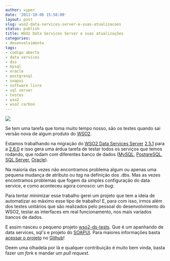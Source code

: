 ```yaml
---
author: vyper
date: '2011-10-06 15:58:00'
layout: post
slug: wso2-data-services-server-e-suas-atualizacoes
status: publish
title: WSO2 Data Services Server e suas atualizações
categories:
- desenvolvimento
tags:
- código aberto
- data services
- dss
- mysql
- oracle
- postgresql
- soapui
- software livre
- sql server
- testes
- wso2
- wso2 carbon
---
```


[![](http://www.mcorp.com.br/wp-content/uploads/2011/10/testes-e-a-neura.jpg)](http://www.mcorp.com.br/wp-content/uploads/2011/10/testes-e-a-neura.jpg)

Se tem uma tarefa que toma muito tempo nosso, são os testes quando sai versão nova de algum produto do [WSO2](http://wso2.org).

Estamos trabalhando na migração do [WSO2 Data Services Server](/tag/data-services/) [2.5.1](/2010/04/novidades-do-proximo-wso2-data-services-server-2-5-x/) para a [2.6.0](/2011/06/novidades-wso2-data-services-server-2-6-x/) e isso gera uma árdua tarefa de testar todos os serviços que temos rodando, que rodam com diferentes banco de dados ([MySQL](http://dev.mysql.com), [PostgreSQL](http://www.postgresql.org), [SQL Server](http://www.microsoft.com/sqlserver/), [Oracle](http://www.oracle.com/br/)).

Na maioria das vezes não encontramos problema algum ou apenas uma pequena
mudança de atributo ou _tag_ na definição dos .dbs. Mas as vezes encontramos
problemas que fogem da simples configuração do data service, e como aconteceu
agora conosco: um _bug_.

Para tentar minimizar esse trabalho gerei um projeto que tem a ideia de
automatizar ao máximo esse tipo de trabalho! E, para com isso, irmos além dos
testes unitários que são realizados pelo pessoal do desenvolvimento do WSO2,
testar as interfaces em real funcionamento, nos mais variados bancos de dados.

E assim nasceu o pequeno projeto [wso2-ds-tests](http://github.com/WSO2Brasil/wso2-ds-tests). Que é um apanhando de data
services, sql's e projeto do [SOAPUI](http://www.soapui.org/). Para maiores
informações basta [acessar o projeto](http://github.com/WSO2Brasil/wso2-ds-tests) no [Github](http://github.com)!

Deem uma olhadela por lá e qualquer contribuição é muito bem vinda, basta
fazer um _fork_ e mandar um _pull request_.
